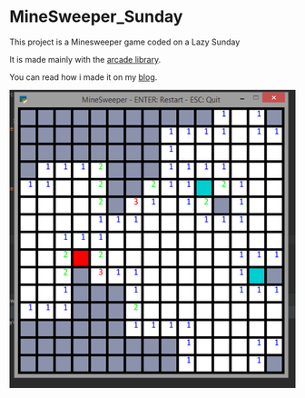 # MineSweeper_Sunday
 
 This project is a Minesweeper game coded on a Lazy Sunday
 
 It is made mainly with the [arcade library](http://arcade.academy/).
 
 You can read how i made it on my [blog](https://biologist-lost-in-data.netlify.com/).
 
 ![screenshot](Minesweeper.png)
